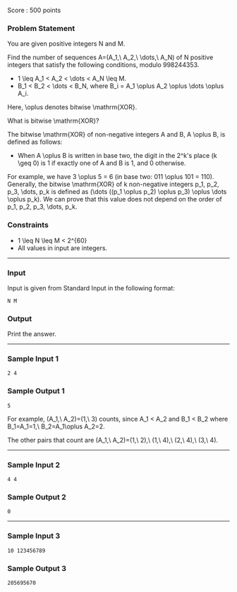 Score : 500 points

### Problem Statement

You are given positive integers N and M.

Find the number of sequences A=(A\_1,\ A\_2,\ \dots,\ A\_N) of N positive integers that satisfy the following conditions, modulo 998244353.

* 1 \leq A\_1 < A\_2 < \dots < A\_N \leq M.
* B\_1 < B\_2 < \dots < B\_N, where B\_i = A\_1 \oplus A\_2 \oplus \dots \oplus A\_i.

Here, \oplus denotes bitwise \mathrm{XOR}.

What is bitwise \mathrm{XOR}?

The bitwise \mathrm{XOR} of non-negative integers A and B, A \oplus B, is defined as follows:

* When A \oplus B is written in base two, the digit in the 2^k's place (k \geq 0) is 1 if exactly one of A and B is 1, and 0 otherwise.

For example, we have 3 \oplus 5 = 6 (in base two: 011 \oplus 101 = 110).  
Generally, the bitwise \mathrm{XOR} of k non-negative integers p\_1, p\_2, p\_3, \dots, p\_k is defined as (\dots ((p\_1 \oplus p\_2) \oplus p\_3) \oplus \dots \oplus p\_k). We can prove that this value does not depend on the order of p\_1, p\_2, p\_3, \dots, p\_k.

### Constraints

* 1 \leq N \leq M < 2^{60}
* All values in input are integers.

---

### Input

Input is given from Standard Input in the following format:

```
N M
```

### Output

Print the answer.

---

### Sample Input 1

```
2 4
```

### Sample Output 1

```
5
```

For example, (A\_1,\ A\_2)=(1,\ 3) counts, since A\_1 < A\_2 and B\_1 < B\_2 where B\_1=A\_1=1,\ B\_2=A\_1\oplus A\_2=2.

The other pairs that count are (A\_1,\ A\_2)=(1,\ 2),\ (1,\ 4),\ (2,\ 4),\ (3,\ 4).

---

### Sample Input 2

```
4 4
```

### Sample Output 2

```
0
```

---

### Sample Input 3

```
10 123456789
```

### Sample Output 3

```
205695670
```